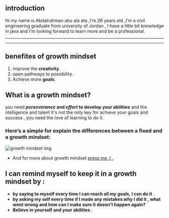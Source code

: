 ## introduction 
 Hı my name ıs Abdalrahman abu ala ata ,I'm 26 years old ,I'm a  civil engineering graduate from university of Jordan , I have a little bit knowledge in java and I'm looking forward to learn more and be a professional.
 ***************************************
 ***************************************
##    benefites of growth mindset
 1. improve the **creativity**.
 2. open pathways to possibility.
 3. Achieve more **goals**. 

## What is a growth mindset?
  you need **_perseverance_ and _effort_ to develop your abilities** and the ntelligence and talent 
  it's not the only key for achieve your goals and success , you need the love of learning to do it.
### Here’s a simple for explain the differences between a fixed and a growth mindset:
 ![growth mindset img](https://i2.wp.com/atlassianblog.wpengine.com/wp-content/uploads/NewGrowthMindset2.png?resize=768%2C960&ssl=1)
 * And for more about growth mindset [press me :) . ](https://www.atlassian.com/blog/inside-atlassian/growth-mindset )
## I can remind myself to keep  it in a growth mindset by :
* **by saying to myself every time I can reach all my goals, I can do it** .
* **by asking my self every time if I made any mistakes why I did it , what went wrong and how can I make sure it doesn’t happen again?**
* **Believe in yourself and your abilities .**

 
